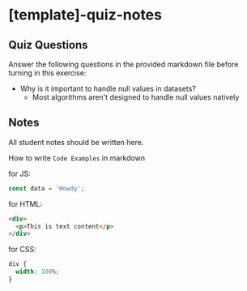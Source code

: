 # [template]-quiz-notes

## Quiz Questions

Answer the following questions in the provided markdown file before turning in this exercise:

- Why is it important to handle null values in datasets?
  - Most algorithms aren't designed to handle null values natively

## Notes

All student notes should be written here.

How to write `Code Examples` in markdown

for JS:

```js
const data = 'Howdy';
```

for HTML:

```html
<div>
  <p>This is text content</p>
</div>
```

for CSS:

```css
div {
  width: 100%;
}
```
